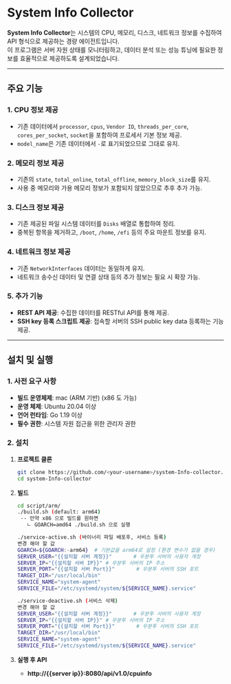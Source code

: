 # System Info Collector

**System Info Collector**는 시스템의 CPU, 메모리, 디스크, 네트워크 정보를 수집하여 API 형식으로 제공하는 경량 에이전트입니다.  
이 프로그램은 서버 자원 상태를 모니터링하고, 데이터 분석 또는 성능 튜닝에 필요한 정보를 효율적으로 제공하도록 설계되었습니다.

---

## 주요 기능

<!-- - **CPU 정보**: 프로세서 이름, 코어 수, 클럭 속도, 캐시 크기 등을 수집.
- **메모리 정보**: 총 메모리, 사용 메모리, 사용 가능한 메모리, 스왑 메모리 등.
- **디스크 정보**: 디스크 사용량, 가용 공간, 마운트 정보, 읽기/쓰기 속도 등.
- **네트워크 정보**: 네트워크 인터페이스, 송수신 데이터, 연결 상태 등. -->

### 1. CPU 정보 제공

- 기존 데이터에서 `processor`, `cpus`, `Vendor ID`, `threads_per_core`, `cores_per_socket`, `socket`을 포함하여 프로세서 기본 정보 제공.
- `model_name`은 기존 데이터에서 `-`로 표기되었으므로 그대로 유지.

### 2. 메모리 정보 제공

- 기존의 `state`, `total_online`, `total_offline`, `memory_block_size`를 유지.
- 사용 중 메모리와 가용 메모리 정보가 포함되지 않았으므로 추후 추가 가능.

### 3. 디스크 정보 제공

- 기존 제공된 파일 시스템 데이터를 `Disks` 배열로 통합하여 정리.
- 중복된 항목을 제거하고, `/boot`, `/home`, `/efi` 등의 주요 마운트 정보를 유지.

### 4. 네트워크 정보 제공

- 기존 `NetworkInterfaces` 데이터는 동일하게 유지.
- 네트워크 송수신 데이터 및 연결 상태 등의 추가 정보는 필요 시 확장 가능.

### 5. 추가 기능

- **REST API 제공**: 수집한 데이터를 RESTful API를 통해 제공.
- **SSH key 등록 스크립트 제공**: 접속할 서버의 SSH public key data 등록하는 기능 제공.

---

## 설치 및 실행

### 1. **사전 요구 사항**

- **빌드 운영체제**: mac (ARM 기반) (x86 도 가능)
- **운영 체제**: Ubuntu 20.04 이상
- **언어 런타임**: Go 1.19 이상
- **필수 권한**: 시스템 자원 접근을 위한 관리자 권한

### 2. **설치**

1. **프로젝트 클론**

   ```bash
   git clone https://github.com/<your-username>/system-Info-collector.git
   cd system-Info-collector
   ```

2. **빌드**

   ```bash
   cd script/arm/
   ./build.sh (default: arm64)
    -- 만약 x86 으로 빌드를 원하면
      ㄴ GOARCH=amd64 ./build.sh 으로 실행

   ./service-active.sh (바이너리 파일 배포후, 서비스 등록)
   변경 해야 할 값
   GOARCH=${GOARCH:-arm64}  # 기본값을 arm64로 설정 (환경 변수가 없을 경우)
   SERVER_USER="{{설치할 서버 계정}}"       # 우분투 서버의 사용자 계정
   SERVER_IP="{{설치할 서버 IP}}" # 우분투 서버의 IP 주소
   SERVER_PORT="{{설치할 서버 Port}}"       # 우분투 서버의 SSH 포트
   TARGET_DIR="/usr/local/bin"
   SERVICE_NAME="system-agent"
   SERVICE_FILE="/etc/systemd/system/${SERVICE_NAME}.service"

   ./service-deactive.sh (서비스 삭제)
   변경 해야 할 값
   SERVER_USER="{{설치할 서버 계정}}"       # 우분투 서버의 사용자 계정
   SERVER_IP="{{설치할 서버 IP}}" # 우분투 서버의 IP 주소
   SERVER_PORT="{{설치할 서버 Port}}"       # 우분투 서버의 SSH 포트
   TARGET_DIR="/usr/local/bin"
   SERVICE_NAME="system-agent"
   SERVICE_FILE="/etc/systemd/system/${SERVICE_NAME}.service"
   ```

3. **실행 후 API**
   - **http://{{server ip}}:8080/api/v1.0/cpuinfo**
